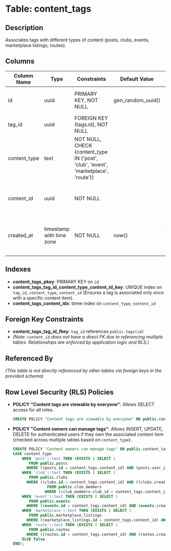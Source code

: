 # Table: content_tags

## Description
Associates tags with different types of content (posts, clubs, events, marketplace listings, routes).

## Columns

| Column Name  | Type                     | Constraints                                          | Default Value | Description                                      |
|--------------|--------------------------|------------------------------------------------------|---------------|--------------------------------------------------|
| id           | uuid                     | PRIMARY KEY, NOT NULL                                | gen_random_uuid() | Unique identifier for the tag association.       |
| tag_id       | uuid                     | FOREIGN KEY (tags.id), NOT NULL                      |               | ID of the tag being associated.                  |
| content_type | text                     | NOT NULL, CHECK (content_type IN ('post', 'club', 'event', 'marketplace', 'route')) |               | Type of content being tagged.                    |
| content_id   | uuid                     | NOT NULL                                             |               | ID of the specific content item being tagged.    |
| created_at   | timestamp with time zone | NOT NULL                                             | now()         | Timestamp when the tag association was created.  |

## Indexes

- **content_tags_pkey**: PRIMARY KEY on `id`
- **content_tags_tag_id_content_type_content_id_key**: UNIQUE index on `tag_id`, `content_type`, `content_id` (Ensures a tag is associated only once with a specific content item).
- **content_tags_content_idx**: btree index on `content_type`, `content_id`

## Foreign Key Constraints

- **content_tags_tag_id_fkey**: `tag_id` references `public.tags(id)`
- *(Note: `content_id` does not have a direct FK due to referencing multiple tables. Relationships are enforced by application logic and RLS.)*

## Referenced By

*(This table is not directly referenced by other tables via foreign keys in the provided schema)*

## Row Level Security (RLS) Policies

- **POLICY "Content tags are viewable by everyone"**: Allows SELECT access for all roles.
  ```sql
  CREATE POLICY "Content tags are viewable by everyone" ON public.content_tags FOR SELECT USING (true);
  ```
- **POLICY "Content owners can manage tags"**: Allows INSERT, UPDATE, DELETE for authenticated users if they own the associated content item (checked across multiple tables based on `content_type`).
  ```sql
  CREATE POLICY "Content owners can manage tags" ON public.content_tags USING (
  CASE content_type
      WHEN 'post'::text THEN (EXISTS ( SELECT 1
         FROM public.posts
        WHERE ((posts.id = content_tags.content_id) AND (posts.user_id = auth.uid()))))
      WHEN 'club'::text THEN (EXISTS ( SELECT 1
         FROM public.clubs
        WHERE ((clubs.id = content_tags.content_id) AND ((clubs.created_by = auth.uid()) OR (EXISTS ( SELECT 1
                 FROM public.club_members
                WHERE ((club_members.club_id = content_tags.content_id) AND (club_members.user_id = auth.uid()) AND (club_members.role = ANY (ARRAY['admin'::text, 'moderator'::text])))))))))
      WHEN 'event'::text THEN (EXISTS ( SELECT 1
         FROM public.events
        WHERE ((events.id = content_tags.content_id) AND (events.created_by = auth.uid()))))
      WHEN 'marketplace'::text THEN (EXISTS ( SELECT 1
         FROM public.marketplace_listings
        WHERE ((marketplace_listings.id = content_tags.content_id) AND (marketplace_listings.user_id = auth.uid()))))
      WHEN 'route'::text THEN (EXISTS ( SELECT 1
         FROM public.routes
        WHERE ((routes.id = content_tags.content_id) AND (routes.created_by = auth.uid()))))
      ELSE false
  END);
